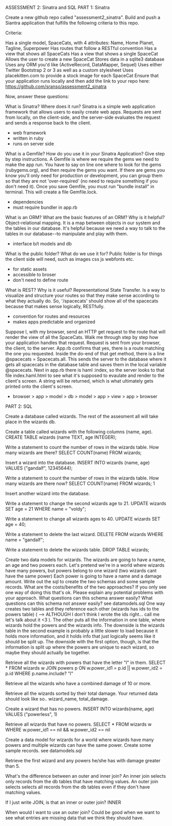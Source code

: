 ASSESSMENT 2: Sinatra and SQL
PART 1: Sinatra

Create a new github repo called "assessment2_sinatra". Build and push a Siantra application that fulfills the following criteria to this repo.

Criteria:

Has a single model, SpaceCats, with 4 attributes: Name, Home Planet, Tagline, Superpower
Has routes that follow a RESTful convention
Has a view that shows all SpaceCats
Has a view that shows a single SpaceCat
Allows the user to create a new SpaceCat
Stores data in a sqlite3 database
Uses any ORM you'd like (ActiveRecord, DataMapper, Sequel)
Uses either Twitter Bootstrap 2 or 3 as well as a custom stylesheet
Uses placekitten.com to provide a stock image for each SpaceCat
Ensure that your application runs locally and then add the link to your repo here:
  https://github.com/sranso/assessment2_sinatra

Now, answer these questions:

What is Sinatra? Where does it run?
  Sinatra is a simple web application framework that allows users to easily create web apps. Requests are sent from locally, on the client-side, and the server-side evaluates the request and sends a response back to the client.
  - web framework
  - written in ruby
  - runs on server side

What is a Gemfile? How do you use it in your Sinatra Application? Give step by step instructions.
  A Gemfile is where we require the gems we need to make the app run. You have to say on line one where to look for the gems (rubygems.org), and then require the gems you want. If there are gems you know you'll only need for production or development, you can group them so that they are not 'over-required' (no need to require something if you don't need it). Once you save Gemfile, you must run "bundle install" in terminal. This will create a file Gemfile.lock.
  - dependencies
  - must require bundler in app.rb

What is an ORM? What are the basic features of an ORM? Why is it helpful?
  Object-relational mapping. It is a map between objects in our system and the tables in our database. It's helpful because we need a way to talk to the tables in our database--to manipulate and play with them.
  - interface b/t models and db

What is the public folder? What do we use it for?
  Public folder is for things the client side will need, such as images css js webfonts etc.
  - for static assets
  - accessible to broser
  - don't need to define route

What is REST? Why is it useful?
  Representational State Transfer. Is a way to visualize and structure your routes so that they make sense according to what they actually do. So, '/spacecats' should show all of the spacecats because that makes sense logically, RESTfully.
  - convention for routes and resources
  - makes apps predictable and organized

Suppose I, with my browser, send an HTTP get request to the route that will render the view of all the SpaceCats. Walk me through step by step how your application handles that request.
  Request is sent from your browser, the client, to the server. App.rb confirms that yes, there is a route matching the one you requested. Inside the do-end of that get method, there is a line @spacecats = Spacecats.all. This sends the server to the database where it gets all spacecats in the database table and saves them in the local variable @spacecats. Next in app.rb there is haml :index, so the server looks to that file index.haml.html to see what it's supposed to evaulate and render to the client's screen. A string will be returned, which is what ultimately gets printed onto the client's screen.
  - browser > app > model > db > model > app > view > app > browser

PART 2: SQL

Create a database called wizards. The rest of the assesment all will take place in the wizards db.

Create a table called wizards with the following columns (name, age).
  CREATE TABLE wizards (name TEXT, age INTEGER);

Write a statement to count the number of rows in the wizards table. How many wizards are there?
  SELECT COUNT(name) FROM wizards;

Insert a wizard into the database.
  INSERT INTO wizards (name, age) VALUES ("gandalf", 12345644);

Write a statement to count the number of rows in the wizards table. How many wizards are there now?
  SELECT COUNT(name) FROM wizards;
  1

Insert another wizard into the database.

Write a statement to change the second wizards age to 21.
  UPDATE wizards SET age = 21 WHERE name = "voldy";

Write a statement to change all wizards ages to 40.
  UPDATE wizards SET age = 40;

Write a statement to delete the last wizard.
  DELETE FROM wizards WHERE name = "gandalf";

Write a statement to delete the wizards table.
  DROP TABLE wizards;

Create two data models for wizards. The wizards are going to have a name, an age and two powers each. Let's pretend we're in a world where wizards have many powers, but powers belong to one wizard (two wizards cant have the same power) Each power is going to have a name and a damage amount. Write out the sql to create the two schemas and some sample records. What are the costs/benefits of the two approaches? If you only see one way of doing this that's ok. Please explain any potential problems with your approach. What questions can this schema answer easily? What questions can this schema not answer easily?
  see datamodels.sql
  One way creates two tables and they reference each other (wizards has ids to the powers table) ( --> ALTHOUGH I don't think I wrote the ids right... call me let's talk about it <3 ). The other puts all the information in one table, where wizards hold the powers and the wizards info. The downside is the wizards table in the second example is probably a little slower to load because it holds more information, and it holds info that just logically seems like it should be split up. The downside with the first option, though, is that the information is split up where the powers are unique to each wizard, so maybe they should actually be together.

Retrieve all the wizards with powers that have the letter "l" in them.
  SELECT *
  FROM wizards w
  JOIN powers p
  ON w.power_id1 = p.id || w.power_id2 = p.id
  WHERE p.name.include? "l"

Retrieve all the wizards who have a combined damage of 10 or more.

Retrieve all the wizards sorted by their total damage. Your returned data should look like so.. wizard_name, total_damage.

Create a wizard that has no powers.
  INSERT INTO wizards(name, age)
  VALUES ("powerless", 1)

Retrieve all wizards that have no powers.
  SELECT *
  FROM wizards w
  WHERE w.power_id1 == nil && w.power_id2 == nil

Create a data model for wizards for a world where wizards have many powers and multiple wizards can have the same power. Create some sample records.
  see datamodels.sql

Retrieve the first wizard and any powers he/she has with damage greater than 5.
  

What's the difference between an outer and inner join?
  An inner join selects only records from the db tables that have matching values.
  An outer join selects selects all records from the db tables even if they don't have matching values.

If I just write JOIN, is that an inner or outer join?
  INNER

When would I want to use an outer join?
  Could be good when we want to see what entries are missing data that we think they should have.

